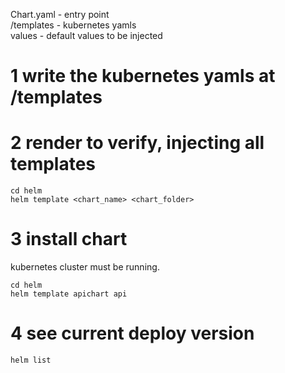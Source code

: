 Chart.yaml  - entry point \
/templates  - kubernetes yamls \
values      - default values to be injected

# 1 write the kubernetes yamls at /templates

# 2 render to verify, injecting all templates
```
cd helm
helm template <chart_name> <chart_folder>
```

# 3 install chart
kubernetes cluster must be running.
```
cd helm
helm template apichart api
```

# 4 see current deploy version
```
helm list
```
